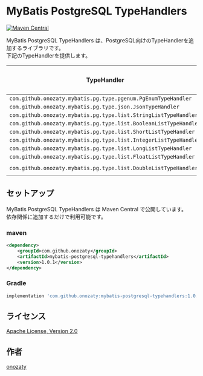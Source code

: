 # MyBatis PostgreSQL TypeHandlers

[![Maven Central](https://maven-badges.herokuapp.com/maven-central/com.github.onozaty/mybatis-postgresql-typehandlers/badge.svg)](https://maven-badges.herokuapp.com/maven-central/com.github.onozaty/mybatis-postgresql-typehandlers)

MyBatis PostgreSQL TypeHandlers は、PostgreSQL向けのTypeHandlerを追加するライブラリです。  
下記のTypeHandlerを提供します。

|TypeHandler                                                     |Javaでの型     |PostgreSQLでのカラム型|
|----------------------------------------------------------------|---------------|----------------------|
|`com.github.onozaty.mybatis.pg.type.pgenum.PgEnumTypeHandler`   |`enum`         |`enum`                |
|`com.github.onozaty.mybatis.pg.type.json.JsonTypeHandler`       |`Object`       |`jsonb`               |
|`com.github.onozaty.mybatis.pg.type.list.StringListTypeHandler` |`List<String>` |`text[]`              |
|`com.github.onozaty.mybatis.pg.type.list.BooleanListTypeHandler`|`List<Boolean>`|`boolean[]`           |
|`com.github.onozaty.mybatis.pg.type.list.ShortListTypeHandler`  |`List<Short>`  |`smallint[]`          |
|`com.github.onozaty.mybatis.pg.type.list.IntegerListTypeHandler`|`List<Integer>`|`integer[]`           |
|`com.github.onozaty.mybatis.pg.type.list.LongListTypeHandler`   |`List<Long>`   |`bigint[]`            |
|`com.github.onozaty.mybatis.pg.type.list.FloatListTypeHandler`  |`List<Float>`  |`real[]`              |
|`com.github.onozaty.mybatis.pg.type.list.DoubleListTypeHandler` |`List<Double>` |`double precision[]`  |

## セットアップ

MyBatis PostgreSQL TypeHandlers は Maven Central で公開しています。  
依存関係に追加するだけで利用可能です。

### maven

```xml
<dependency>
    <groupId>com.github.onozaty</groupId>
    <artifactId>mybatis-postgresql-typehandlers</artifactId>
    <version>1.0.1</version>
</dependency>
```

### Gradle

```groovy
implementation 'com.github.onozaty:mybatis-postgresql-typehandlers:1.0.1'
```

## ライセンス

[Apache License, Version 2\.0](https://www.apache.org/licenses/LICENSE-2.0)

## 作者

[onozaty](https://github.com/onozaty)
